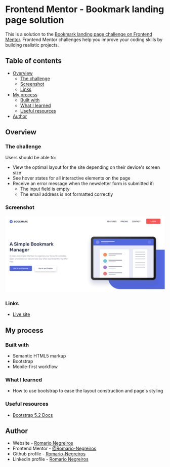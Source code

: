 # Frontend Mentor - Bookmark landing page solution

This is a solution to the [Bookmark landing page challenge on Frontend Mentor](https://www.frontendmentor.io/challenges/bookmark-landing-page-5d0b588a9edda32581d29158). Frontend Mentor challenges help you improve your coding skills by building realistic projects. 

## Table of contents

- [Overview](#overview)
  - [The challenge](#the-challenge)
  - [Screenshot](#screenshot)
  - [Links](#links)
- [My process](#my-process)
  - [Built with](#built-with)
  - [What I learned](#what-i-learned)
  - [Useful resources](#useful-resources)
- [Author](#author)

## Overview

### The challenge

Users should be able to:

- View the optimal layout for the site depending on their device's screen size
- See hover states for all interactive elements on the page
- Receive an error message when the newsletter form is submitted if:
  - The input field is empty
  - The email address is not formatted correctly

### Screenshot

![Hero section screenshot](src/assets/screenshot.png)

### Links

- [Live site](https://your-live-site-url.com)

## My process

### Built with

- Semantic HTML5 markup
- Bootstrap
- Mobile-first workflow

### What I learned

- How to use bootstrap to ease the layout construction and page's styling

### Useful resources

- [Bootstrap 5.2 Docs](https://getbootstrap.com/docs/5.2/getting-started/introduction/)

## Author

- Website - [Romario Negreiros](https://romario-negreiros.github.io/Romario-frontend/)
- Frontend Mentor - [@Romario-Negreiros](https://www.frontendmentor.io/profile/Romario-Negreiros)
- Github profile - [Romario-Negreiros](https://github.com/Romario-Negreiros)
- Linkedin profile - [Romario Negreiros](https://www.linkedin.com/in/romario-negreiros-8591b6214/)
